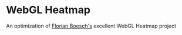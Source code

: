 # WebGL Heatmap

An optimization of [Florian Boesch's](https://github.com/pyalot) excellent WebGL Heatmap project

